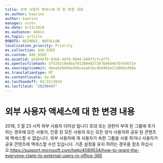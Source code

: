 ```yaml
---
title: 외부 사용자 액세스에 대 한 변경 내용
ms.author: kaarins
author: kaarins
manager: scotv
ms.date: 4/23/2018
ms.audience: Admin
ms.topic: article
ROBOTS: NOINDEX, NOFOLLOW
localization_priority: Priority
ms.collection: Adm_O365
ms.custom: Adm_O365
ms.assetid: abdb45fb-93b0-4df9-994d-b997fcfcaff5
ms.openlocfilehash: 5f5292c0e88a7913084027397b60d467bfe5672e
ms.sourcegitcommit: d6ea5e9458a2b8ceaab3ac4bd483e1130b9a398a
ms.translationtype: MT
ms.contentlocale: ko-KR
ms.lasthandoff: 01/15/2019
ms.locfileid: "28298447"
---
```

# <a name="changes-to-external-user-access"></a>외부 사용자 액세스에 대 한 변경 내용

2018, 3 월 23 시작 외부 사용자 더이상 됩니다 초대 또는 권한이 부여 된 그룹에 추가 하는 경우에 모든 사용자, 인증 된 모든 사용자 또는 모든 양식 사용자와 공유 된 콘텐츠에 액세스할 수 없습니다. 외부 사용자에 게 사용자가 속한 그룹을 사용 하거나 사용자가 공유 콘텐츠에 액세스할 수만 있습니다. 기존 설정을 유지 하려는 경우을 참조 하십시오.https://support.microsoft.com/help/4089534/how-to-grant-the-everyone-claim-to-external-users-in-office-365
  

